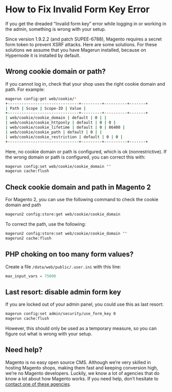 <!-- source: https://support.hypernode.com/en/troubleshooting/performance/how-to-fix-invalid-form-key-error/ -->
# How to Fix Invalid Form Key Error


If you get the dreaded “Invalid form key” error while logging in or working in the admin, something is wrong with your setup.

Since version 1.9.2.2 (and patch SUPEE-6788), Magento requires a secret form token to prevent XSRF attacks. Here are some solutions. For these solutions we assume that you have Magerun installed, because on Hypernode it is installed by default.


Wrong cookie domain or path?
----------------------------

If you cannot log in, check that your shop uses the right cookie domain and path. For example:

```bash
magerun config:get web/cookie/*
+-------------------------------+---------+----------+-------+
| Path | Scope | Scope-ID | Value |
+-------------------------------+---------+----------+-------+
| web/cookie/cookie_domain | default | 0 | |
| web/cookie/cookie_httponly | default | 0 | 0 |
| web/cookie/cookie_lifetime | default | 0 | 86400 |
| web/cookie/cookie_path | default | 0 | |
| web/cookie/cookie_restriction | default | 0 | 0 |
+-------------------------------+---------+----------+-------+

```
Here, no cookie domain or path is configured, which is ok (nonrestrictive). If the wrong domain or path is configured, you can correct this with:

```bash
magerun config:set web/cookie/cookie_domain ""
magerun cache:flush

```
Check cookie domain and path in Magento 2
-----------------------------------------

For Magento 2, you can use the following command to check the cookie domain and path

```bash
magerun2 config:store:get web/cookie/cookie_domain

```
To correct the path, use the following:

```bash
magerun2 config:store:set web/cookie/cookie_domain ""
magerun2 cache:flush

```
PHP choking on too many form values?
------------------------------------

Create a file `/data/web/public/.user.ini` with this line:

```php
max_input_vars = 75000

```
Last resort: disable admin form key
-----------------------------------

If you are locked out of your admin panel, you could use this as last resort:

```bash
magerun config:set admin/security/use_form_key 0
magerun cache:flush

```
However, this should only be used as a temporary measure, so you can figure out what is wrong with your setup.

Need help?
----------

Magento is no easy open source CMS. Although we’re very skilled in hosting Magento shops, making them fast and keeping conversion high, we’re no Magento developers. Luckily, we know a lot of agencies that do know a lot about how Magento works. If you need help, don’t hesitate to [contact one of these agencies](https://www.magereport.com/page/support).
